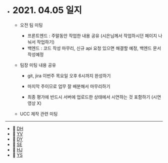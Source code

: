 - # 2021. 04.05 일지

  - 오전 팀 미팅

    - 프론트엔드 : 주말동안 작업한 내용 공유 (시은님께서 작업하시던 페이지 나눠서 작업하기)
    - 백엔드 :  코드 작성 마무리, 신규 api 요청 있으면 해결할 예정, 백엔드 문서 작성예정
    
  - 팀장 미팅 내용 공유
    - git, jira 이번주 목요일 오후 6시까지 완성하기
    
    - 마지막 주이므로 업무 잘 배분해서 마무리하기
    - 최종 평가에 반드시 서버에 업로드한 상태에서 시연하는 것 포함하기 (시연영상 X)
  - UCC 제작 관련 미팅 


-----

  * 🍟 [DH](./DH/20210405.md)
  * 🍔 [YV](./YV/20210405.md)
  * 🌭 [DY](./DY/20210405.md)
  * 🍳 [SE](./SE/20210405.md)
  * 🧀 [HJ](./HJ/20210405.md)
  * 🥪 [YS](./YS/20210405.md)